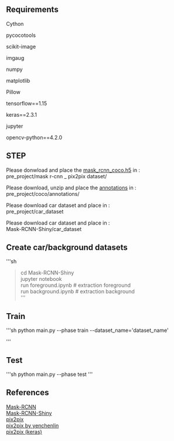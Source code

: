 ## Requirements

Cython

pycocotools

scikit-image

imgaug

numpy

matplotlib

Pillow

tensorflow==1.15

keras==2.3.1

jupyter

opencv-python==4.2.0

## STEP


Please donwload and place the [mask_rcnn_coco.h5](https://github.com/matterport/Mask_RCNN/releases/download/v2.0/mask_rcnn_coco.h5) in :   
pre_project/mask r-cnn _ pix2pix dataset/


Please download, unzip and place the [annotations](http://images.cocodataset.org/annotations/annotations_trainval2014.zip) in :   
pre_project/coco/annotations/


Please download car dataset and place in :   
pre_project/car_dataset


Please download car dataset and place in :   
Mask-RCNN-Shiny/car_dataset


## Create car/background datasets
'''sh
>cd Mask-RCNN-Shiny   
>jupyter notebook   
>run foreground.ipynb # extraction foreground   
>run background.ipynb # extraction background   
'''   
## Train
'''sh
python main.py --phase train --dataset_name='dataset_name'

'''

## Test
'''sh
python main.py --phase test
'''

## References

[Mask-RCNN](https://github.com/matterport/Mask_RCNN)   
[Mask-RCNN-Shiny](https://github.com/huuuuusy/Mask-RCNN-Shiny)   
[pix2pix](https://phillipi.github.io/pix2pix/)   
[pix2pix by yenchenlin](https://github.com/yenchenlin/pix2pix-tensorflow)   
[pix2pix (keras)](https://github.com/eriklindernoren/Keras-GAN/tree/master/pix2pix)   

